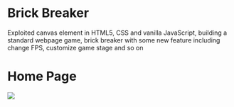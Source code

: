 # Brick Breaker
Exploited canvas element in HTML5, CSS and vanilla JavaScript, building a standard webpage game, brick breaker with some new feature including change FPS, customize game stage and so on

# Home Page
![](pictures/brick-breaker.gif)

